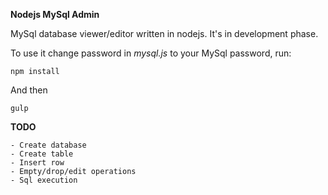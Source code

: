 **Nodejs MySql Admin**

MySql database viewer/editor written in nodejs. It's in development phase.

[Picture1]: http://i68.tinypic.com/aep7k3.jpg


To use it change password in *mysql.js* to your MySql password, run:

	npm install

And then

	gulp

**TODO**
	
	- Create database
	- Create table
	- Insert row
	- Empty/drop/edit operations
	- Sql execution
